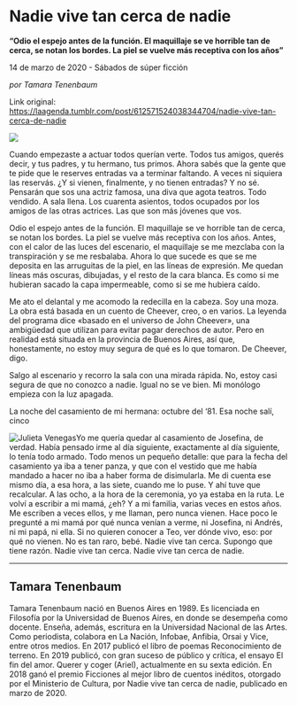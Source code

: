 # Nadie vive tan cerca de nadie

**“Odio el espejo antes de la función. El maquillaje se ve horrible tan de cerca, se notan los bordes. La piel se vuelve más receptiva con los años”**

14 de marzo de 2020 - Sábados de súper ficción

_por Tamara Tenenbaum_

Link original: https://laagenda.tumblr.com/post/612571524038344704/nadie-vive-tan-cerca-de-nadie

![](https://64.media.tumblr.com/0e8def9b4b691fea2679cdf4fd003534/9a6ef2100f61ae3c-c7/s500x750/e4fcad16653b269cf5f3fd95a940aa4d0f21f340.jpg)

Cuando empezaste a actuar todos querían verte. Todos tus amigos, querés decir, y tus padres, y tu hermano, tus primos. Ahora sabés que la gente que te pide que le reserves entradas va a terminar faltando. A veces ni siquiera las reservás. ¿Y si vienen, finalmente, y no tienen entradas? Y no sé. Pensarán que sos una actriz famosa, una diva que agota teatros. Todo vendido. A sala llena. Los cuarenta asientos, todos ocupados por los amigos de las otras actrices. Las que son más jóvenes que vos.

Odio el espejo antes de la función. El maquillaje se ve horrible tan de cerca, se notan los bordes. La piel se vuelve más receptiva con los años. Antes, con el calor de las luces del escenario, el maquillaje se me mezclaba con la transpiración y se me resbalaba. Ahora lo que sucede es que se me deposita en las arruguitas de la piel, en las líneas de expresión. Me quedan líneas más oscuras, dibujadas, y el resto de la cara blanca. Es como si me hubieran sacado la capa impermeable, como si se me hubiera caído.

Me ato el delantal y me acomodo la redecilla en la cabeza. Soy una moza. La obra está basada en un cuento de Cheever, creo, o en varios. La leyenda del programa dice «basado en el universo de John Cheever», una ambigüedad que utilizan para evitar pagar derechos de autor. Pero en realidad está situada en la provincia de Buenos Aires, así que, honestamente, no estoy muy segura de qué es lo que tomaron. De Cheever, digo.

Salgo al escenario y recorro la sala con una mirada rápida. No, estoy casi segura de que no conozco a nadie. Igual no se ve bien. Mi monólogo empieza con la luz apagada.

La noche del casamiento de mi hermana: octubre del ‘81. Esa noche salí, cinco 

![Julieta Venegas](https://64.media.tumblr.com/c8ca2cd5f4ac1d650bc06c4344ab588d/9a6ef2100f61ae3c-a7/s250x400/241aff7d11ec50f3f3cd09dce6d31917408af3e1.jpg)Yo me quería quedar al casamiento de Josefina, de verdad. Había pensado irme al día siguiente, exactamente al día siguiente, lo tenía todo armado. Todo menos un pequeño detalle: que para la fecha del casamiento ya iba a tener panza, y que con el vestido que me había mandado a hacer no iba a haber forma de disimularla. Me di cuenta ese mismo día, a esa hora, a las siete, cuando me lo puse. Y ahí tuve que recalcular. A las ocho, a la hora de la ceremonia, yo ya estaba en la ruta. Le volví a escribir a mi mamá, ¿eh? Y a mi familia, varias veces en estos años. Me escriben a veces ellos, y me llaman, pero nunca vienen. Hace poco le pregunté a mi mamá por qué nunca venían a verme, ni Josefina, ni Andrés, ni mi papá, ni ella. Si no quieren conocer a Teo, ver dónde vivo, eso: por qué no vienen. No es tan raro, bebé. Nadie vive tan cerca. Supongo que tiene razón. Nadie vive tan cerca. Nadie vive tan cerca de nadie.



---

Tamara Tenenbaum
----------------



Tamara Tenenbaum nació en Buenos Aires en 1989. Es licenciada en Filosofía por la Universidad de Buenos Aires, en donde se desempeña como docente. Enseña, además, escritura en la Universidad Nacional de las Artes. Como periodista, colabora en La Nación, Infobae, Anfibia, Orsai y Vice, entre otros medios. En 2017 publicó el libro de poemas Reconocimiento de terreno. En 2019 publicó, con gran suceso de público y crítica, el ensayo El fin del amor. Querer y coger (Ariel), actualmente en su sexta edición. En 2018 ganó el premio Ficciones al mejor libro de cuentos inéditos, otorgado por el Ministerio de Cultura, por Nadie vive tan cerca de nadie, publicado en marzo de 2020.


